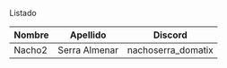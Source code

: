 Listado

| Nombre | Apellido | Discord |
| --- | --- | --- |
| Nacho2 | Serra Almenar | nachoserra_domatix |
